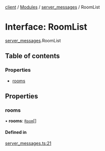 [client](/) / [Modules](/gen/modules.md) / [server\_messages](/gen/modules/server_messages.md) / RoomList

# Interface: RoomList

[server_messages](/gen/modules/server_messages.md).RoomList

## Table of contents

### Properties

- [rooms](/gen/interfaces/server_messages.RoomList.md#rooms)

## Properties

### rooms

• **rooms**: [`Room`](/gen/interfaces/server_messages.Room.md)[]

#### Defined in

[server_messages.ts:21](https://github.com/cgsdev0/rollycubes/blob/1c25446/client/src/types/server_messages.ts#L21)

